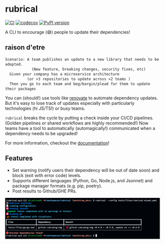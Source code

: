 # rubrical

[![CI](https://github.com/ivanklee86/rubrical/actions/workflows/ci.yaml/badge.svg)](https://github.com/ivanklee86/rubrical/actions/workflows/ci.yaml) [![codecov](https://codecov.io/gh/ivanklee86/rubrical/branch/main/graph/badge.svg?token=9WJM4LBDEX)](https://codecov.io/gh/ivanklee86/rubrical) [![PyPI version](https://badge.fury.io/py/rubrical.svg)](https://badge.fury.io/py/rubrical)

A CLI to encourage (😅) people to update their dependencies!

## raison d'etre

```gherkin
Scenario: A team publishes an update to a new library that needs to be adopted.
            (New feature, breaking changes, security fixes, etc)
  Given your company has a microservice architecture
          (or >3 repositories to update across >2 teams )
  Then you go to each team and beg/bargin/plead for them to update their packages
```

You can (should!) use tools like [renovate](https://github.com/renovatebot/renovate) to automate dependency updates.  But it's easy to lose track of updates especially with particularly technologies (hi JS/TS!) or busy teams.

`rubrical` breaks the cycle by putting a check inside your CI/CD pipelines. (Golden pipelines or shared workflows are highly recommended!)  Now teams have a tool to automatically (automagically!) communicated when a dependency needs to be upgraded!

For more information, checkout the [documentation](https://ivanklee86.github.io/rubrical/)!

## Features
- Set warning (notify users their dependency will be out of date soon) and block (exit with error code) levels.
- Supports different languages (Python, Go, Node.js, and Jsonnet) and package manager formats (e.g. pip, poetry).
- Post results to Github/GHE PRs.

![rubrical](https://github.com/ivanklee86/rubrical/blob/main/docs/images/rubrical.png?raw=true)

